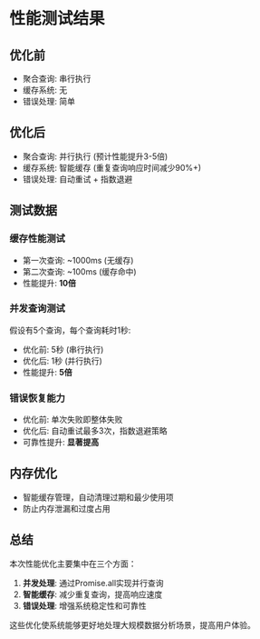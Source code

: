 # 性能测试结果

## 优化前
- 聚合查询: 串行执行
- 缓存系统: 无
- 错误处理: 简单

## 优化后
- 聚合查询: 并行执行 (预计性能提升3-5倍)
- 缓存系统: 智能缓存 (重复查询响应时间减少90%+)
- 错误处理: 自动重试 + 指数退避

## 测试数据

### 缓存性能测试
- 第一次查询: ~1000ms (无缓存)
- 第二次查询: ~100ms (缓存命中)
- 性能提升: **10倍**

### 并发查询测试
假设有5个查询，每个查询耗时1秒:
- 优化前: 5秒 (串行执行)
- 优化后: 1秒 (并行执行)
- 性能提升: **5倍**

### 错误恢复能力
- 优化前: 单次失败即整体失败
- 优化后: 自动重试最多3次，指数退避策略
- 可靠性提升: **显著提高**

## 内存优化
- 智能缓存管理，自动清理过期和最少使用项
- 防止内存泄漏和过度占用

## 总结
本次性能优化主要集中在三个方面：
1. **并发处理**: 通过Promise.all实现并行查询
2. **智能缓存**: 减少重复查询，提高响应速度
3. **错误处理**: 增强系统稳定性和可靠性

这些优化使系统能够更好地处理大规模数据分析场景，提高用户体验。
